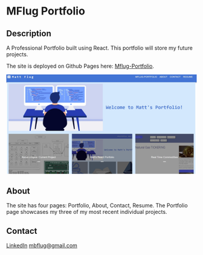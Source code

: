 # MFlug Portfolio

## Description

A Professional Portfolio built using React. This portfolio will store my future projects.

The site is deployed on Github Pages here: [Mflug-Portfolio](https://mattflug.github.io/mf-portfolio/).

![alt text](./src/assets/picjpg.jpg)

## About
The site has four pages: Portfolio, About, Contact, Resume. The Portfolio page showcases my three of my most recent individual projects.

## Contact
[LinkedIn](https://www.linkedin.com/in/matthew-flug1/)
mbflug@gmail.com
